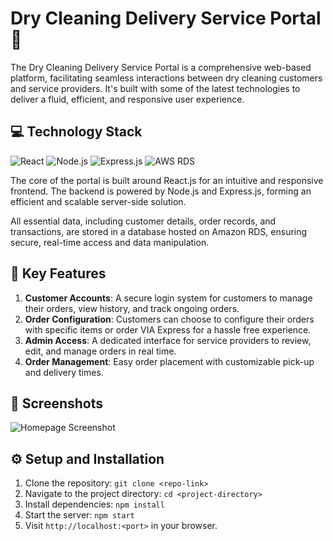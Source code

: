 
# Dry Cleaning Delivery Service Portal 🧺

The Dry Cleaning Delivery Service Portal is a comprehensive web-based platform, facilitating seamless interactions between dry cleaning customers and service providers. It's built with some of the latest technologies to deliver a fluid, efficient, and responsive user experience.
## 💻 Technology Stack

![React](https://img.shields.io/badge/-React-61DAFB?logo=react&logoColor=white&style=for-the-badge)
![Node.js](https://img.shields.io/badge/-Node.js-339933?logo=node.js&logoColor=white&style=for-the-badge)
![Express.js](https://img.shields.io/badge/-Express.js-000000?logo=express&logoColor=white&style=for-the-badge)
![AWS RDS](https://img.shields.io/badge/-AWS%20RDS-232F3E?logo=amazon-aws&logoColor=white&style=for-the-badge)

The core of the portal is built around React.js for an intuitive and responsive frontend. The backend is powered by Node.js and Express.js, forming an efficient and scalable server-side solution.

All essential data, including customer details, order records, and transactions, are stored in a database hosted on Amazon RDS, ensuring secure, real-time access and data manipulation.

## 📌 Key Features

1. **Customer Accounts**: A secure login system for customers to manage their orders, view history, and track ongoing orders.
2. **Order Configuration**: Customers can choose to configure their orders with specific items or order VIA Express for a hassle free experience. 
3. **Admin Access**: A dedicated interface for service providers to review, edit, and manage orders in real time.
4. **Order Management**: Easy order placement with customizable pick-up and delivery times.

## 📸 Screenshots
![Homepage Screenshot](https://user-images.githubusercontent.com/109255423/255767102-4ed92e1f-a426-4141-9176-1593dc1da49a.png)


## ⚙️ Setup and Installation

1. Clone the repository: `git clone <repo-link>`
2. Navigate to the project directory: `cd <project-directory>`
3. Install dependencies: `npm install`
4. Start the server: `npm start`
5. Visit `http://localhost:<port>` in your browser.
